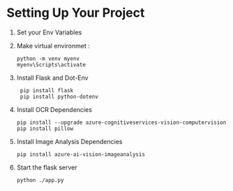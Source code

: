# Setting Up Your Project

1. Set your Env Variables
2. Make virtual environmet :
   
   ```
   python -m venv myenv
   myenv\Scripts\activate
    ```

3. Install Flask and Dot-Env
   ```
    pip install flask
    pip install python-dotenv
   ```

4. Install OCR Dependencies
    ```
    pip install --upgrade azure-cognitiveservices-vision-computervision
    pip install pillow

    ```
5. Install Image Analysis Dependencies

    ```
    pip install azure-ai-vision-imageanalysis

    ```

6. Start the flask server
   
   ```
   python ./app.py

   ```

  
